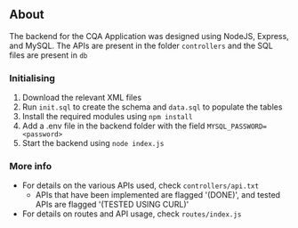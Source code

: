 ## About
The backend for the CQA Application was designed using NodeJS, Express, and MySQL. The APIs are present in the folder `controllers` and the SQL files are present in `db` 

### Initialising
1. Download the relevant XML files 
2. Run `init.sql` to create the schema and `data.sql` to populate the tables
3. Install the required modules using `npm install`
4. Add a .env file in the backend folder with the field `MYSQL_PASSWORD=<password>`
5. Start the backend using `node index.js`

### More info
- For details on the various APIs used, check `controllers/api.txt`
    - APIs that have been implemented are flagged '(DONE)', and tested APIs are flagged '(TESTED USING CURL)'
- For details on routes and API usage, check `routes/index.js`

